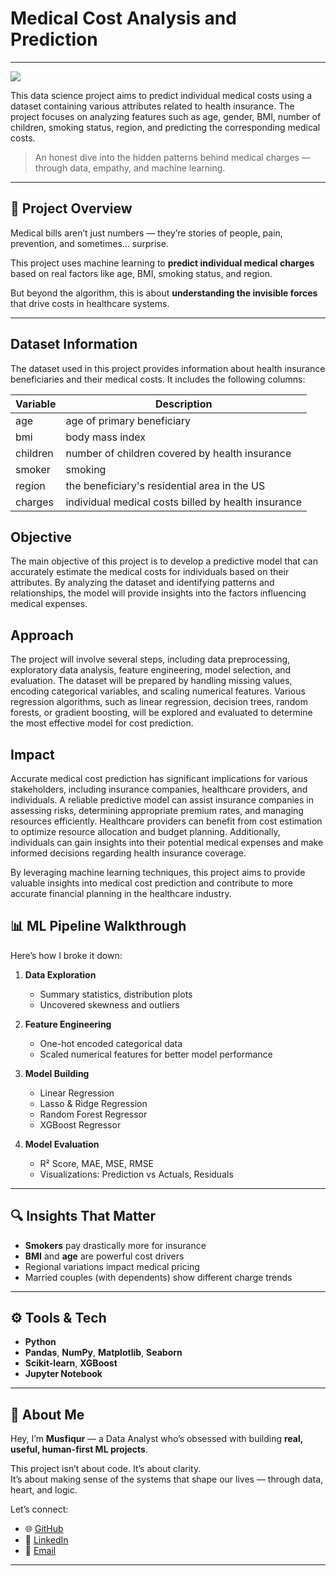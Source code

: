 # Medical Cost Analysis and Prediction
---

![](https://miro.medium.com/v2/resize:fit:1400/0*ssbGU5VIxtVB6NrF)

This data science project aims to predict individual medical costs using a dataset containing various attributes related to health insurance. The project focuses on analyzing features such as age, gender, BMI, number of children, smoking status, region, and predicting the corresponding medical costs.

> An honest dive into the hidden patterns behind medical charges — through data, empathy, and machine learning.
---

## 🧩 Project Overview

Medical bills aren’t just numbers — they’re stories of people, pain, prevention, and sometimes… surprise.

This project uses machine learning to **predict individual medical charges** based on real factors like age, BMI, smoking status, and region.

But beyond the algorithm, this is about **understanding the invisible forces** that drive costs in healthcare systems.

---

## Dataset Information
The dataset used in this project provides information about health insurance beneficiaries and their medical costs. It includes the following columns:

| Variable | Description |
| --- | --- |
| age | age of primary beneficiary |
|bmi | body mass index |
|children | number of children covered by health insurance |
|smoker | smoking |
|region | the beneficiary's residential area in the US |
|charges | individual medical costs billed by health insurance |

## Objective
The main objective of this project is to develop a predictive model that can accurately estimate the medical costs for individuals based on their attributes. By analyzing the dataset and identifying patterns and relationships, the model will provide insights into the factors influencing medical expenses.

## Approach
The project will involve several steps, including data preprocessing, exploratory data analysis, feature engineering, model selection, and evaluation. The dataset will be prepared by handling missing values, encoding categorical variables, and scaling numerical features. Various regression algorithms, such as linear regression, decision trees, random forests, or gradient boosting, will be explored and evaluated to determine the most effective model for cost prediction.

## Impact
Accurate medical cost prediction has significant implications for various stakeholders, including insurance companies, healthcare providers, and individuals. A reliable predictive model can assist insurance companies in assessing risks, determining appropriate premium rates, and managing resources efficiently. Healthcare providers can benefit from cost estimation to optimize resource allocation and budget planning. Additionally, individuals can gain insights into their potential medical expenses and make informed decisions regarding health insurance coverage.

By leveraging machine learning techniques, this project aims to provide valuable insights into medical cost prediction and contribute to more accurate financial planning in the healthcare industry.

## 📊 ML Pipeline Walkthrough

Here’s how I broke it down:

1. **Data Exploration**
   - Summary statistics, distribution plots
   - Uncovered skewness and outliers

2. **Feature Engineering**
   - One-hot encoded categorical data
   - Scaled numerical features for better model performance

3. **Model Building**
   - Linear Regression
   - Lasso & Ridge Regression
   - Random Forest Regressor
   - XGBoost Regressor

4. **Model Evaluation**
   - R² Score, MAE, MSE, RMSE
   - Visualizations: Prediction vs Actuals, Residuals

---

## 🔍 Insights That Matter

- **Smokers** pay drastically more for insurance
- **BMI** and **age** are powerful cost drivers
- Regional variations impact medical pricing
- Married couples (with dependents) show different charge trends

---

## ⚙️ Tools & Tech

- **Python**  
- **Pandas**, **NumPy**, **Matplotlib**, **Seaborn**  
- **Scikit-learn**, **XGBoost**  
- **Jupyter Notebook**

---

## 👤 About Me

Hey, I’m **Musfiqur** — a Data Analyst who’s obsessed with building **real, useful, human-first ML projects**.

This project isn’t about code. It’s about clarity.  
It’s about making sense of the systems that shape our lives — through data, heart, and logic.

Let’s connect:
- 🌐 [GitHub](https://github.com/musfiqurrabeg)
- 💼 [LinkedIn](https://www.linkedin.com/in/musfiqurrabeg)
- 📩 [Email](mailto:musfiqurrabeg@gmail.com)

---

